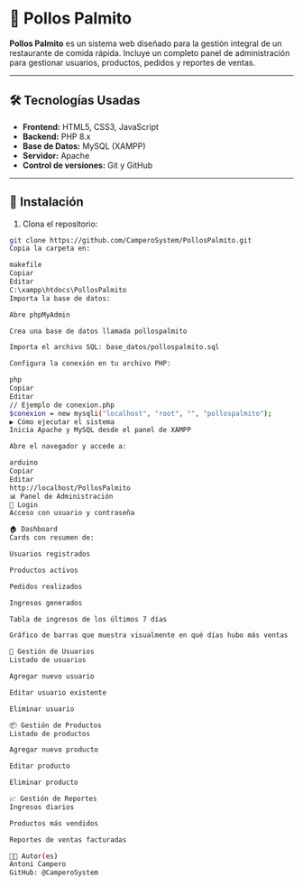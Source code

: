 # 🍗 Pollos Palmito

**Pollos Palmito** es un sistema web diseñado para la gestión integral de un restaurante de comida rápida. Incluye un completo panel de administración para gestionar usuarios, productos, pedidos y reportes de ventas.

---

## 🛠️ Tecnologías Usadas

- **Frontend:** HTML5, CSS3, JavaScript
- **Backend:** PHP 8.x
- **Base de Datos:** MySQL (XAMPP)
- **Servidor:** Apache
- **Control de versiones:** Git y GitHub

---

## 🧩 Instalación

1. Clona el repositorio:

```bash
git clone https://github.com/CamperoSystem/PollosPalmito.git
Copia la carpeta en:

makefile
Copiar
Editar
C:\xampp\htdocs\PollosPalmito
Importa la base de datos:

Abre phpMyAdmin

Crea una base de datos llamada pollospalmito

Importa el archivo SQL: base_datos/pollospalmito.sql

Configura la conexión en tu archivo PHP:

php
Copiar
Editar
// Ejemplo de conexion.php
$conexion = new mysqli("localhost", "root", "", "pollospalmito");
▶️ Cómo ejecutar el sistema
Inicia Apache y MySQL desde el panel de XAMPP

Abre el navegador y accede a:

arduino
Copiar
Editar
http://localhost/PollosPalmito
📊 Panel de Administración
🔐 Login
Acceso con usuario y contraseña

🏠 Dashboard
Cards con resumen de:

Usuarios registrados

Productos activos

Pedidos realizados

Ingresos generados

Tabla de ingresos de los últimos 7 días

Gráfico de barras que muestra visualmente en qué días hubo más ventas

👥 Gestión de Usuarios
Listado de usuarios

Agregar nuevo usuario

Editar usuario existente

Eliminar usuario

📦 Gestión de Productos
Listado de productos

Agregar nuevo producto

Editar producto

Eliminar producto

📈 Gestión de Reportes
Ingresos diarios

Productos más vendidos

Reportes de ventas facturadas

👨‍💻 Autor(es)
Antoni Campero
GitHub: @CamperoSystem

